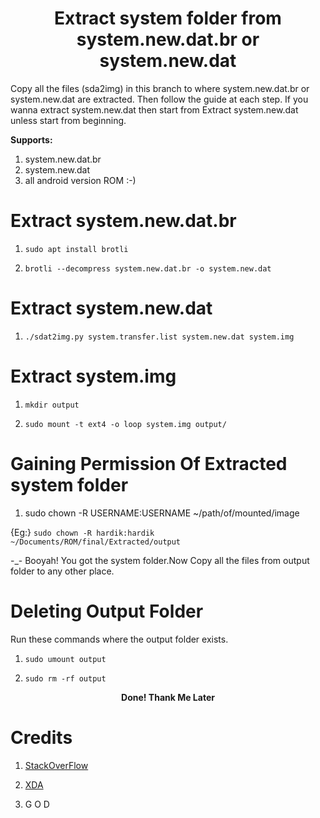 # <center> Extract system folder from system.new.dat.br or system.new.dat </center>

Copy all the files (sda2img) in this branch to where system.new.dat.br or system.new.dat are extracted. Then follow the guide at each step. If you wanna extract system.new.dat then start from Extract system.new.dat unless start from beginning.

<b> Supports: </b>
1. system.new.dat.br
2. system.new.dat
3. all android version ROM :-)


# Extract system.new.dat.br

1. `sudo apt install brotli` 

2. `brotli --decompress system.new.dat.br -o system.new.dat`



# Extract system.new.dat

1. `./sdat2img.py system.transfer.list system.new.dat system.img`



# Extract system.img

1. `mkdir output`

2. `sudo mount -t ext4 -o loop system.img output/`



# Gaining Permission Of Extracted system folder

1.  sudo chown -R USERNAME:USERNAME ~/path/of/mounted/image

{Eg:} `sudo chown -R hardik:hardik ~/Documents/ROM/final/Extracted/output`


-_- Booyah! You got the system folder.Now Copy all the files from output folder to any other place.



# Deleting Output Folder

Run these commands where the output folder exists.


1. `sudo umount output`

2. `sudo rm -rf output`


<b><center> Done! Thank Me Later </center></b>


# Credits

1. <a href="https://stackoverflow.com/questions/47893437/how-to-unpack-system-new-dat-br-file-which-i-found-in-android-8-1-romaosp-based">StackOverFlow</a>

2. <a href="https://forum.xda-developers.com/android/software-hacking/how-to-conver-lollipop-dat-files-to-t2978952">XDA</a>

3. G O D 




